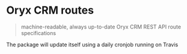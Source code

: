 # Oryx CRM routes

> machine-readable, always up-to-date Oryx CRM REST API route specifications

The package will update itself using a daily cronjob running on Travis
